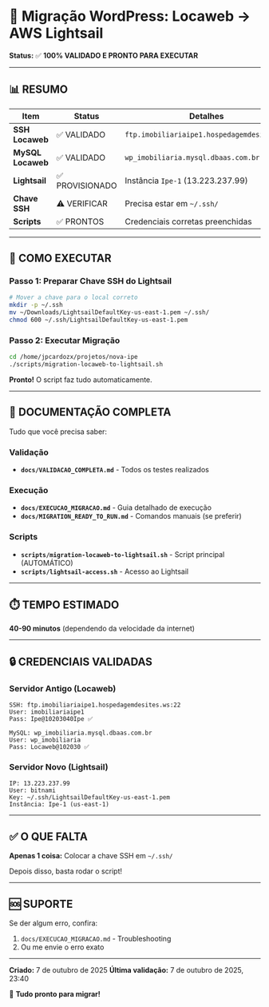 # 🎯 Migração WordPress: Locaweb → AWS Lightsail

**Status:** ✅ **100% VALIDADO E PRONTO PARA EXECUTAR**

---

## 📊 RESUMO

| Item | Status | Detalhes |
|------|--------|----------|
| **SSH Locaweb** | ✅ VALIDADO | `ftp.imobiliariaipe1.hospedagemdesites.ws` |
| **MySQL Locaweb** | ✅ VALIDADO | `wp_imobiliaria.mysql.dbaas.com.br` |
| **Lightsail** | ✅ PROVISIONADO | Instância `Ipe-1` (13.223.237.99) |
| **Chave SSH** | ⚠️ VERIFICAR | Precisa estar em `~/.ssh/` |
| **Scripts** | ✅ PRONTOS | Credenciais corretas preenchidas |

---

## 🚀 COMO EXECUTAR

### Passo 1: Preparar Chave SSH do Lightsail

```bash
# Mover a chave para o local correto
mkdir -p ~/.ssh
mv ~/Downloads/LightsailDefaultKey-us-east-1.pem ~/.ssh/
chmod 600 ~/.ssh/LightsailDefaultKey-us-east-1.pem
```

### Passo 2: Executar Migração

```bash
cd /home/jpcardozx/projetos/nova-ipe
./scripts/migration-locaweb-to-lightsail.sh
```

**Pronto!** O script faz tudo automaticamente.

---

## 📁 DOCUMENTAÇÃO COMPLETA

Tudo que você precisa saber:

### Validação
- **`docs/VALIDACAO_COMPLETA.md`** - Todos os testes realizados

### Execução
- **`docs/EXECUCAO_MIGRACAO.md`** - Guia detalhado de execução
- **`docs/MIGRATION_READY_TO_RUN.md`** - Comandos manuais (se preferir)

### Scripts
- **`scripts/migration-locaweb-to-lightsail.sh`** - Script principal (AUTOMÁTICO)
- **`scripts/lightsail-access.sh`** - Acesso ao Lightsail

---

## ⏱️ TEMPO ESTIMADO

**40-90 minutos** (dependendo da velocidade da internet)

---

## 🔒 CREDENCIAIS VALIDADAS

### Servidor Antigo (Locaweb)
```
SSH: ftp.imobiliariaipe1.hospedagemdesites.ws:22
User: imobiliariaipe1
Pass: Ipe@10203040Ipe ✅

MySQL: wp_imobiliaria.mysql.dbaas.com.br
User: wp_imobiliaria
Pass: Locaweb@102030 ✅
```

### Servidor Novo (Lightsail)
```
IP: 13.223.237.99
User: bitnami
Key: ~/.ssh/LightsailDefaultKey-us-east-1.pem
Instância: Ipe-1 (us-east-1)
```

---

## ✅ O QUE FALTA

**Apenas 1 coisa:** Colocar a chave SSH em `~/.ssh/`

Depois disso, basta rodar o script!

---

## 🆘 SUPORTE

Se der algum erro, confira:
1. `docs/EXECUCAO_MIGRACAO.md` - Troubleshooting
2. Ou me envie o erro exato

---

**Criado:** 7 de outubro de 2025
**Última validação:** 7 de outubro de 2025, 23:40

🎉 **Tudo pronto para migrar!**
